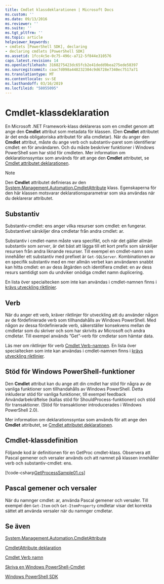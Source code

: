 ```yaml
---
title: Cmdlet klassdeklarationen | Microsoft Docs
ms.custom: ''
ms.date: 09/13/2016
ms.reviewer: ''
ms.suite: ''
ms.tgt_pltfrm: ''
ms.topic: article
helpviewer_keywords:
- cmdlets [PowerShell SDK], declaring
- declaring cmdlets [PowerShell SDK]
ms.assetid: 1fcc4c5e-0c75-496c-a712-5f844e310576
caps.latest.revision: 14
ms.openlocfilehash: 3168275423dc65fcb2e41dedd9bea275ede58397
ms.sourcegitcommit: caac7d098a448232304c9d6728e7340ec7517a71
ms.translationtype: MT
ms.contentlocale: sv-SE
ms.lasthandoff: 03/16/2019
ms.locfileid: "58055095"
---
```

# <a name="cmdlet-class-declaration"></a>Cmdlet-klassdeklaration

En Microsoft .NET Framework-klass deklareras som en cmdlet genom att ange den **Cmdlet** attribut som metadata för klassen. (Den **Cmdlet** attributet är det enda obligatoriska attributet för alla cmdletar). När du anger den **Cmdlet** attribut, måste du ange verb och substantiv-paret som identifierar cmdlet: en för användaren. Och du måste beskriver funktioner i Windows PowerShell som har stöd för cmdleten. Mer information om deklarationssyntax som används för att ange den **Cmdlet** attributet, se [Cmdlet attributet deklarationen](./cmdlet-attribute-declaration.md).

> [!NOTE]
> Den **Cmdlet** attributet definieras av den [System.Management.Automation.CmdletAttribute](/dotnet/api/System.Management.Automation.CmdletAttribute) klass. Egenskaperna för den här klassen motsvarar deklarationsparametrar som ska användas när du deklarerar attributet.

## <a name="nouns"></a>Substantiv

Substantiv-cmdlet: ens anger vilka resurser som cmdlet: en fungerar. Substantivet särskiljer dina cmdletar från andra cmdlet: ar.

Substantiv i cmdlet-namn måste vara specifikt, och när det gäller allmän substantiv som *server*, är det bäst att lägga till ett kort prefix som särskiljer resursen från andra liknande resurser. Till exempel en cmdlet-namn som innehåller ett substantiv med prefixet är `Get-SQLServer`. Kombinationen av en specifik substantiv med en mer allmän verbet kan användaren snabbt kan hitta cmdlet: en av dess åtgärden och identifiera cmdlet: en av dess resurs samtidigt som du undviker onödiga cmdlet namn duplicering.

En lista över specialtecken som inte kan användas i cmdlet-namnen finns i [krävs utveckling riktlinjer](./required-development-guidelines.md).

## <a name="verbs"></a>Verb

När du anger ett verb, kräver riktlinjer för utveckling att du använder någon av de fördefinierade verb som tillhandahålls av Windows PowerShell. Med någon av dessa fördefinierade verb, säkerställer konsekvens mellan de cmdletar som du skriver och som har skrivits av Microsoft och andra cmdletar. Till exempel används ”Get”-verb för cmdletar som hämtar data.

Läs mer om riktlinjer för verb [Cmdlet Verb-namnen](./approved-verbs-for-windows-powershell-commands.md). En lista över specialtecken som inte kan användas i cmdlet-namnen finns i [krävs utveckling riktlinjer](./required-development-guidelines.md).

## <a name="supporting-windows-powershell-functionality"></a>Stöd för Windows PowerShell-funktioner

Den **Cmdlet** attribut kan du ange att din cmdlet har stöd för några av de vanliga funktioner som tillhandahålls av Windows PowerShell. Detta inkluderar stöd för vanliga funktioner, till exempel feedback Användarbekräftelse (kallas stöd för ShouldProcess-funktionen) och stöd för transaktioner. (Stöd för transaktioner introducerades i Windows PowerShell 2.0).

Mer information om deklarationssyntax som används för att ange den **Cmdlet** attributet, se [Cmdlet attributet deklarationen](./cmdlet-attribute-declaration.md).

## <a name="cmdlet-class-definition"></a>Cmdlet-klassdefinition

Följande kod är definitionen för en GetProc cmdlet-klass. Observera att Pascal gemener och versaler används och att namnet på klassen innehåller verb och substantiv-cmdlet: ens.

[!code-csharp[GetProcessSample01.cs](../../powershell-sdk-samples/SDK-2.0/csharp/GetProcessSample01/GetProcessSample01.cs#L33-L34 "GetProcessSample01.cs")]

## <a name="pascal-casing"></a>Pascal gemener och versaler

När du namnger cmdlet: ar, använda Pascal gemener och versaler. Till exempel den `Get-Item` och `Get-ItemProperty` cmdletar visar det korrekta sättet att använda versaler när du namnger cmdletar.

## <a name="see-also"></a>Se även

[System.Management.Automation.CmdletAttribute](/dotnet/api/System.Management.Automation.CmdletAttribute)

[CmdletAttribute deklaration](./cmdlet-attribute-declaration.md)

[Cmdlet Verb namn](./approved-verbs-for-windows-powershell-commands.md)

[Skriva en Windows PowerShell-Cmdlet](./writing-a-windows-powershell-cmdlet.md)

[Windows PowerShell SDK](../windows-powershell-reference.md)
